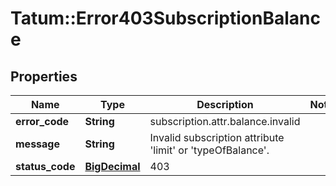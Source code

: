 # Tatum::Error403SubscriptionBalance

## Properties
Name | Type | Description | Notes
------------ | ------------- | ------------- | -------------
**error_code** | **String** | subscription.attr.balance.invalid | 
**message** | **String** | Invalid subscription attribute &#x27;limit&#x27; or &#x27;typeOfBalance&#x27;. | 
**status_code** | [**BigDecimal**](BigDecimal.md) | 403 | 

